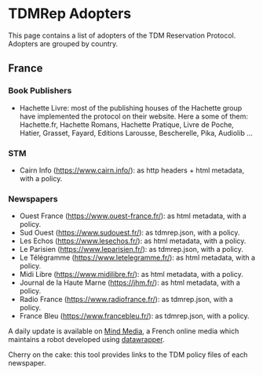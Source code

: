 # TDMRep Adopters

This page contains a list of adopters of the TDM Reservation Protocol. Adopters are grouped by country. 

## France

### Book Publishers
- Hachette Livre: most of the publishing houses of the Hachette group have implemented the protocol on their website. Here a some of them: Hachette.fr, Hachette Romans, Hachette Pratique, Livre de Poche, Hatier, Grasset, Fayard, Editions Larousse, Bescherelle, Pika, Audiolib ...   

### STM
- Cairn Info (https://www.cairn.info/): as http headers + html metadata, with a policy.

### Newspapers
- Ouest France (https://www.ouest-france.fr/): as html metadata, with a policy.
- Sud Ouest (https://www.sudouest.fr/): as tdmrep.json, with a policy.
- Les Echos (https://www.lesechos.fr/): as html metadata, with a policy.
- Le Parisien (https://www.leparisien.fr/): as tdmrep.json, with a policy.
- Le Télégramme (https://www.letelegramme.fr/): as html metadata, with a policy.
- Midi Libre (https://www.midilibre.fr/): as html metadata, with a policy.
- Journal de la Haute Marne (https://jhm.fr/): as html metadata, with a policy.
- Radio France (https://www.radiofrance.fr/): as tdmrep.json, with a policy.
- France Bleu (https://www.francebleu.fr/): as tdmrep.json, with a policy.

A daily update is available on [Mind Media](https://www.mind.eu.com/media/data/ia-generative-quels-editeurs-francais-bloquent-les-robots-dopenai-et-google-lesquels-ont-adopte-le-protocole-tdmrep/), a French online media which maintains a robot developed using [datawrapper](https://www.datawrapper.de/_/607Cd/). 

Cherry on the cake: this tool provides links to the TDM policy files of each newspaper. 



